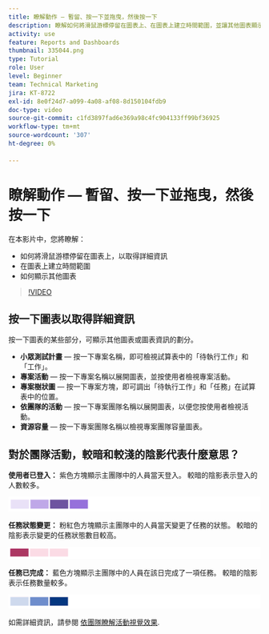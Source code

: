 ```yaml
---
title: 瞭解動作 — 暫留、按一下並拖曳，然後按一下
description: 瞭解如何將滑鼠游標停留在圖表上、在圖表上建立時間範圍，並讓其他圖表顯示，所有這些都在 [!UICONTROL 增強型分析].
activity: use
feature: Reports and Dashboards
thumbnail: 335044.png
type: Tutorial
role: User
level: Beginner
team: Technical Marketing
jira: KT-8722
exl-id: 8e0f24d7-a099-4a08-af08-8d150104fdb9
doc-type: video
source-git-commit: c1fd3897fad6e369a98c4fc904133ff99bf36925
workflow-type: tm+mt
source-wordcount: '307'
ht-degree: 0%

---
```


# 瞭解動作 — 暫留、按一下並拖曳，然後按一下

在本影片中，您將瞭解：

* 如何將滑鼠游標停留在圖表上，以取得詳細資訊
* 在圖表上建立時間範圍
* 如何顯示其他圖表

>[!VIDEO](https://video.tv.adobe.com/v/335044/?quality=12&learn=on)

## 按一下圖表以取得詳細資訊

按一下圖表的某些部分，可顯示其他圖表或圖表資訊的劃分。

* **小眾測試計畫** — 按一下專案名稱，即可檢視試算表中的「待執行工作」和「工作」。
* **專案活動** — 按一下專案名稱以展開圖表，並按使用者檢視專案活動。
* **專案樹狀圖** — 按一下專案方塊，即可調出「待執行工作」和「任務」在試算表中的位置。
* **依團隊的活動** — 按一下專案團隊名稱以展開圖表，以便您按使用者檢視活動。
* **資源容量** — 按一下專案團隊名稱以檢視專案團隊容量圖表。

## 對於團隊活動，較暗和較淺的陰影代表什麼意思？

**使用者已登入：** 紫色方塊顯示主團隊中的人員當天登入。 較暗的陰影表示登入的人數較多。

![紫色陰影方塊的影像](assets/purple-shaded-boxes.png)

**任務狀態變更：** 粉紅色方塊顯示主團隊中的人員當天變更了任務的狀態。 較暗的陰影表示變更的任務狀態數目較高。

![粉紅色陰影方塊的影像](assets/pink-shaded-boxes.png)

**任務已完成：** 藍色方塊顯示主團隊中的人員在該日完成了一項任務。 較暗的陰影表示任務數量較多。

![藍色陰影方塊的影像](assets/blue-shaded-boxes.png)

如需詳細資訊，請參閱 [依團隊瞭解活動視覺效果](https://experienceleague.adobe.com/docs/workfront/using/reporting/enhanced-analytics/activity-by-team-overview.html?lang=en).
